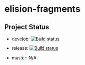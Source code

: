 # elision-fragments

## Project Status ##

- develop: [![Build status](https://ci.appveyor.com/api/projects/status/qf87nytknxlpqhtx/branch/develop?svg=true)](https://ci.appveyor.com/project/SitecoreElision/elision-fragments-j74ht/branch/develop)


- release: [![Build status](https://ci.appveyor.com/api/projects/status/1suo1ii9fb7ikcxl/branch/release?svg=true)](https://ci.appveyor.com/project/SitecoreElision/elision-navigation-x2qt1/branch/release)


- master: N/A